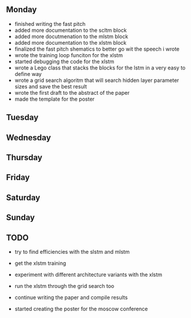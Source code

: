 ## Monday
- finished writing the fast pitch
- added more documentation to the scltm block
- added more docutmenation to the mlstm block
- added more documentation to the xlstm block
- finalized the fast pitch shematics to better go wit the speech i wrote
- wrote the training loop funciton for the xlstm
- started debugging the code for the xlstm
- wrote a Lego class that stacks the blocks for the lstm in a very easy to define way
- wrote a grid search algoritm that will search hidden layer parameter sizes and save the best result
- wrote the first draft to the abstract of the paper
- made the template for the poster



## Tuesday

## Wednesday

## Thursday

## Friday 

## Saturday 

## Sunday

## TODO

- try to find efficiencies with the slstm and mlstm
- get the xlstm training 
- experiment with different architecture variants with the xlstm
- run the xlstm through the grid search too
- continue writing the paper and compile results


- started creating the poster for the moscow conference
